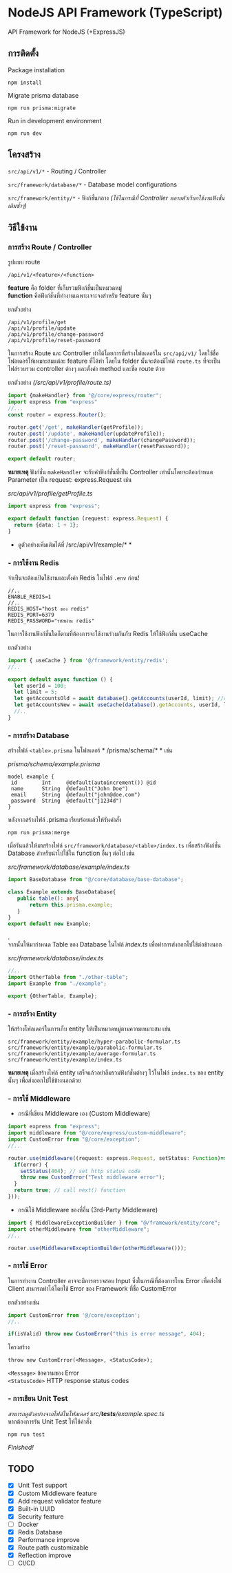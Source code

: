 # NodeJS API Framework (TypeScript)
 API Framework for NodeJS (+ExpressJS)
 
 ## การติดตั้ง
 Package installation
 ```
 npm install
 ```
  
 Migrate prisma database
 ```
 npm run prisma:migrate
 ```
 
 Run in development environment
 ```
 npm run dev
 ```
 
 ## โครงสร้าง
 ```src/api/v1/*``` - Routing / Controller
 
 ```src/framework/database/*``` - Database model configurations
 
 ```src/framework/entity/*``` - ฟังก์ชั่นกลาง *(ใช้ในกรณีที่ Controller หลายตัวเรียกใช้งานฟังชั่นเดิมซ้ำๆ)*
 
 
 ## วิธีใช้งาน
 ### การสร้าง Route / Controller
 รูปแบบ route  
 ```
 /api/v1/<feature>/<function>
 ```  
 **feature** คือ folder ที่เก็บรวมฟังก์ชั่นเป็นหมวดหมู่  
 **function** คือฟังก์ชั่นที่ทำงานเฉพาะเจาะจงสำหรับ feature นั้นๆ
 
 ยกตัวอย่าง  
 ```
 /api/v1/profile/get
 /api/v1/profile/update
 /api/v1/profile/change-password
 /api/v1/profile/reset-password
 ```  
 
 ในการสร้าง Route และ Controller ทำได้โดยการที่สร้างโฟลเดอร์ใน `src/api/v1/` โดยใช้ชื่อโฟลเดอร์ให้เหมาะสมแต่ละ feature ที่ได้ทำ โดยใน folder นั้นจะต้องมีไฟล์ `route.ts` ที่จะเป็นไฟล์รวบรวม controller ต่างๆ และตั้งค่า method และชื่อ route ด้วย 
 
 ยกตัวอย่าง *(/src/api/v1/profile/route.ts)*
 ```typescript
import {makeHandler} from "@/core/express/router";
import express from "express"
//...
const router = express.Router();

router.get('/get', makeHandler(getProfile));
router.post('/update', makeHandler(updateProfile));
router.post('/change-password', makeHandler(changePassword));
router.post('/reset-password', makeHandler(resetPassword));

export default router;
 ```
 
 **หมายเหตุ**
 ฟังก์ชั่น `makeHandler` จะรับค่าฟังก์ชั่นที่เป็น Controller เท่านั้นโดยจะต้องกำหนด Parameter เป็น request: express.Request เช่น
 
 *src/api/v1/profile/getProfile.ts*
 ```typescript
 import express from "express";
 
 export default function (request: express.Request) {
   return {data: 1 + 1};
 }
 ```
 
 * ดูตัวอย่างเพิ่มเติมได้ที่ /src/api/v1/example/* *
 
 
 ### - การใช้งาน Redis 
 จำเป็นจะต้องเปิดใช้งานและตั้งค่า Redis ในไฟล์ `.env` ก่อน!
 ```.env
 //..
 ENABLE_REDIS=1
 //..
 REDIS_HOST="host ของ redis"
 REDIS_PORT=6379
 REDIS_PASSWORD="รหัสผ่าน redis"
 ```
 
 ในการใช้งานฟังก์ชั่นใดก็ตามที่ต้องการจะใช้งานร่วมกันกับ Redis ให้ใช้ฟังก์ชั่น useCache
 
 ยกตัวอย่าง
 ```typescript
 import { useCache } from '@/framework/entity/redis';
 //..
 
 export default async function () {
   let userId = 100;
   let limit = 5;
   let getAccountsOld = await database().getAccounts(userId, limit); //แบบเดิม
   let getAccountsNew = await useCache(database().getAccounts, userId, limit); //แบบใช้ Redis
   //..
 }
 ```
 
 ### - การสร้าง Database
 สร้างไฟล์ `<table>.prisma` ในโฟลเดอร์ * /prisma/schema/* * เช่น
 
 *prisma/schema/example.prisma*
 ```prisma
 model example {
  id        Int     @default(autoincrement()) @id
  name      String  @default("John Doe")
  email     String  @default("john@doe.com")
  password  String  @default("j1234d")
}
 ```
 
 หลังจากสร้างไฟล์ .prisma เรียบร้อยแล้วให้รันคำสั่ง
 ``` 
 npm run prisma:merge
 ```
 
 เมื่อรันแล้วให้มาสร้างไฟล์ `src/framework/database/<table>/index.ts` เพื่อสร้างฟังก์ชั่น Database สำหรับนำไปใช้ใน function อื่นๆ ต่อไป เช่น
 
 *src/framework/database/example/index.ts*
 ```typescript
import BaseDatabase from "@/core/database/base-database";

class Example extends BaseDatabase{
    public table(): any{
        return this.prisma.example;
    }
}
export default new Example;
 ```
 .  
 จากนั้นให้มากำหนด Table ของ Database ในไฟล์ *index.ts* เพื่อทำการส่งออกไปใช้ต่อข้างนอก
 
 *src/framework/database/index.ts*
 ```typescript
//..
import OtherTable from "./other-table";
import Example from "./example";

export {OtherTable, Example};
 ```
 
 ### - การสร้าง Entity
 ให้สร้างโฟลเดอร์ในการเก็บ entity ให้เป็นหมวดหมู่ตามความเหมาะสม เช่น
 ```
 src/framework/entity/example/hyper-parabolic-formular.ts
 src/framework/entity/example/parabolic-formular.ts
 src/framework/entity/example/average-formular.ts
 src/framework/entity/example/index.ts
 ```
 
 **หมายเหตุ** เมื่อสร้างไฟล์ entity เสร็จแล้วอย่าลืมรวมฟังก์ชั่นต่างๆ ไว้ในไฟล์ `index.ts` ของ entity นั้นๆ เพื่อส่งออกไปใช้ข้างนอกด้วย
 
 ### - การใช้ Middleware
 - กรณีที่เขียน Middleware เอง (Custom Middleware)
 ```typescript
 import express from "express";
 import middleware from "@/core/express/custom-middleware";
 import CustomError from "@/core/exception";
 //..
 
 router.use(middleware((request: express.Request, setStatus: Function)=>{
   if(error) {
     setStatus(404); // set http status code
     throw new CustomError("Test middleware error");
   }
   return true; // call next() function
 }));
 ```

 - กรณีใช้ Middleware ของที่อื่น (3rd-Party Middleware)
 ```typescript
 import { MiddlewareExceptionBuilder } from "@/framework/entity/core";
 import otherMiddleware from "otherMiddleware";
 //..
 
 router.use(MiddlewareExceptionBuilder(otherMiddleware()));
 ```
 
 ### - การใช้ Error
 ในการทำงาน Controller อาจจะมีการตรวจสอบ Input ซึ่งในกรณีที่ต้องการโยน Error เพื่อส่งให้ Client สามารถทำได้โดยใช้ Error ของ Framework ที่ชื่อ CustomError 
 
 ยกตัวอย่างเช่น
 ```typescript
 import CustomError from '@/core/exception';
 //..
 
 if(isValid) throw new CustomError("this is error message", 404);
 ```
 
 โครงสร้าง
 ```
 throw new CustomError(<Message>, <StatusCode>);
 ```
 `<Message>` ข้อความของ Error  
 `<StatusCode>` HTTP response status codes  
 
 
 ### - การเขียน Unit Test
 *สามารถดูตัวอย่างจากไฟล์ในโฟลเดอร์ src/__tests__/example.spec.ts*  
 หากต้องการรัน Unit Test ให้ใช้คำสั่ง
 ```
 npm run test
 ``` 
 

 *Finished!*
 

 ## TODO
 - [x] Unit Test support
 - [x] Custom Middleware feature
 - [x] Add request validator feature
 - [x] Built-in UUID
 - [x] Security feature
 - [ ] Docker
 - [x] Redis Database
 - [x] Performance improve
 - [x] Route path customizable
 - [x] Reflection improve
 - [ ] CI/CD
